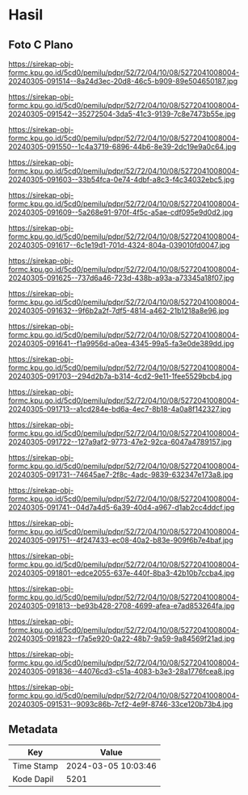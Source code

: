 # Hasil

## Foto C Plano

https://sirekap-obj-formc.kpu.go.id/5cd0/pemilu/pdpr/52/72/04/10/08/5272041008004-20240305-091514--8a24d3ec-20d8-46c5-b909-89e504650187.jpg

https://sirekap-obj-formc.kpu.go.id/5cd0/pemilu/pdpr/52/72/04/10/08/5272041008004-20240305-091542--35272504-3da5-41c3-9139-7c8e7473b55e.jpg

https://sirekap-obj-formc.kpu.go.id/5cd0/pemilu/pdpr/52/72/04/10/08/5272041008004-20240305-091550--1c4a3719-6896-44b6-8e39-2dc19e9a0c64.jpg

https://sirekap-obj-formc.kpu.go.id/5cd0/pemilu/pdpr/52/72/04/10/08/5272041008004-20240305-091603--33b54fca-0e74-4dbf-a8c3-f4c34032ebc5.jpg

https://sirekap-obj-formc.kpu.go.id/5cd0/pemilu/pdpr/52/72/04/10/08/5272041008004-20240305-091609--5a268e91-970f-4f5c-a5ae-cdf095e9d0d2.jpg

https://sirekap-obj-formc.kpu.go.id/5cd0/pemilu/pdpr/52/72/04/10/08/5272041008004-20240305-091617--6c1e19d1-701d-4324-804a-039010fd0047.jpg

https://sirekap-obj-formc.kpu.go.id/5cd0/pemilu/pdpr/52/72/04/10/08/5272041008004-20240305-091625--737d6a46-723d-438b-a93a-a73345a18f07.jpg

https://sirekap-obj-formc.kpu.go.id/5cd0/pemilu/pdpr/52/72/04/10/08/5272041008004-20240305-091632--9f6b2a2f-7df5-4814-a462-21b1218a8e96.jpg

https://sirekap-obj-formc.kpu.go.id/5cd0/pemilu/pdpr/52/72/04/10/08/5272041008004-20240305-091641--f1a9956d-a0ea-4345-99a5-fa3e0de389dd.jpg

https://sirekap-obj-formc.kpu.go.id/5cd0/pemilu/pdpr/52/72/04/10/08/5272041008004-20240305-091703--294d2b7a-b314-4cd2-9e11-1fee5529bcb4.jpg

https://sirekap-obj-formc.kpu.go.id/5cd0/pemilu/pdpr/52/72/04/10/08/5272041008004-20240305-091713--a1cd284e-bd6a-4ec7-8b18-4a0a8f142327.jpg

https://sirekap-obj-formc.kpu.go.id/5cd0/pemilu/pdpr/52/72/04/10/08/5272041008004-20240305-091722--127a9af2-9773-47e2-92ca-6047a4789157.jpg

https://sirekap-obj-formc.kpu.go.id/5cd0/pemilu/pdpr/52/72/04/10/08/5272041008004-20240305-091731--74645ae7-2f8c-4adc-9839-632347e173a8.jpg

https://sirekap-obj-formc.kpu.go.id/5cd0/pemilu/pdpr/52/72/04/10/08/5272041008004-20240305-091741--04d7a4d5-6a39-40d4-a967-d1ab2cc4ddcf.jpg

https://sirekap-obj-formc.kpu.go.id/5cd0/pemilu/pdpr/52/72/04/10/08/5272041008004-20240305-091751--4f247433-ec08-40a2-b83e-909f6b7e4baf.jpg

https://sirekap-obj-formc.kpu.go.id/5cd0/pemilu/pdpr/52/72/04/10/08/5272041008004-20240305-091801--edce2055-637e-440f-8ba3-42b10b7ccba4.jpg

https://sirekap-obj-formc.kpu.go.id/5cd0/pemilu/pdpr/52/72/04/10/08/5272041008004-20240305-091813--be93b428-2708-4699-afea-e7ad853264fa.jpg

https://sirekap-obj-formc.kpu.go.id/5cd0/pemilu/pdpr/52/72/04/10/08/5272041008004-20240305-091823--f7a5e920-0a22-48b7-9a59-9a84569f21ad.jpg

https://sirekap-obj-formc.kpu.go.id/5cd0/pemilu/pdpr/52/72/04/10/08/5272041008004-20240305-091836--44076cd3-c51a-4083-b3e3-28a1776fcea8.jpg

https://sirekap-obj-formc.kpu.go.id/5cd0/pemilu/pdpr/52/72/04/10/08/5272041008004-20240305-091531--9093c86b-7cf2-4e9f-8746-33ce120b73b4.jpg


## Metadata

| Key        | Value               |
| ---------- | ------------------- |
| Time Stamp | 2024-03-05 10:03:46 |
| Kode Dapil | 5201                |



